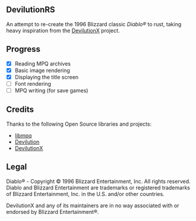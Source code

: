DevilutionRS
---
An attempt to re-create the 1996 Blizzard classic *Diablo®* to rust, taking heavy inspiration from the [DevilutionX](https://github.com/diasurgical/devilutionX) project.

## Progress
 - [x] Reading MPQ archives
 - [x] Basic image rendering
 - [x] Displaying the title screen
 - [ ] Font rendering
 - [ ] MPQ writing (for save games)

## Credits
Thanks to the following Open Source libraries and projects:
 - [libmpq](https://github.com/ge0rg/libmpq)
 - [Devilution](https://github.com/diasurgical/devilution)
 - [DevilutionX](https://github.com/diasurgical/devilutionX)

## Legal
Diablo® - Copyright © 1996 Blizzard Entertainment, Inc. All rights reserved. Diablo and Blizzard Entertainment are trademarks or registered trademarks of Blizzard Entertainment, Inc. in the U.S. and/or other countries.

DevilutionX and any of its maintainers are in no way associated with or endorsed by Blizzard Entertainment®.
